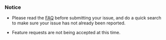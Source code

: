 ### Notice

- Please read the [FAQ](/andwn/cave-story-md/blob/master/doc/FAQ.md) before submitting your issue, and do a quick search to make sure your issue has not already been reported.

- Feature requests are not being accepted at this time.
